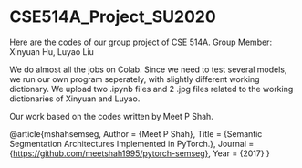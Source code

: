 # CSE514A_Project_SU2020
Here are the codes of our group project of CSE 514A. Group Member: Xinyuan Hu, Luyao Liu 

We do almost all the jobs on Colab. Since we need to test several models, we run our own program seperately, with slightly different working dictionary. We upload two .ipynb files and 2 .jpg files related to the working dictionaries of Xinyuan and Luyao. 

Our work based on the codes written by Meet P Shah. 

@article{mshahsemseg,
    Author = {Meet P Shah},
    Title = {Semantic Segmentation Architectures Implemented in PyTorch.},
    Journal = {https://github.com/meetshah1995/pytorch-semseg},
    Year = {2017}
}





